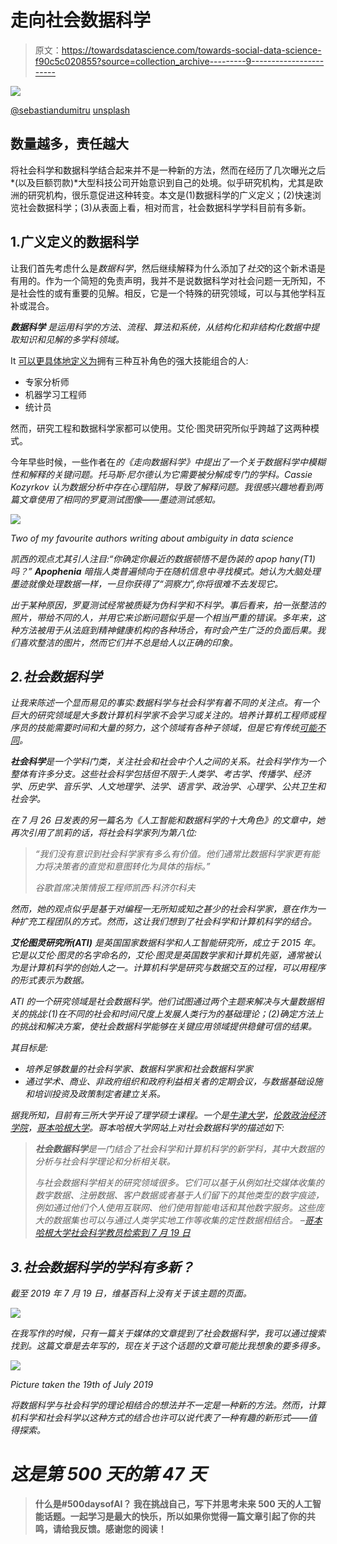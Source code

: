 # 走向社会数据科学

> 原文：<https://towardsdatascience.com/towards-social-data-science-f90c5c020855?source=collection_archive---------9----------------------->

![](img/53b8bb5d149d660369158ae802fc3184.png)

[@sebastiandumitru](https://unsplash.com/@sebastiandumitru) [unsplash](https://unsplash.com)

## 数量越多，责任越大

将社会科学和数据科学结合起来并不是一种新的方法，然而在经历了几次曝光之后*(以及巨额罚款)*大型科技公司开始意识到自己的处境。似乎研究机构，尤其是欧洲的研究机构，很乐意促进这种转变。本文是(1)数据科学的广义定义；(2)快速浏览社会数据科学；(3)从表面上看，相对而言，社会数据科学学科目前有多新。

## 1.广义定义的数据科学

让我们首先考虑什么是*数据科学*，然后继续解释为什么添加了*社交*的这个新术语是有用的。作为一个简短的免责声明，我并不是说数据科学对社会问题一无所知，不是社会性的或有重要的见解。相反，它是一个特殊的研究领域，可以与其他学科互补或混合。

***数据科学*** *是运用科学的方法、流程、算法和系统，从结构化和非结构化数据中提取知识和见解的多学科领域。*

It [可以更具体地定义为](https://hackernoon.com/top-10-roles-for-your-data-science-team-e7f05d90d961)拥有三种互补角色的强大技能组合的人:

*   专家分析师
*   机器学习工程师
*   统计员

然而，研究工程和数据科学家都可以使用。艾伦·图灵研究所似乎跨越了这两种模式。

今年早些时候，一些作者在[](https://towardsdatascience.com/)*的《走向数据科学》中提出了一个关于数据科学中模糊性和解释的关键问题。托马斯·尼尔德认为它需要被分解成专门的学科。Cassie Kozyrkov 认为数据分析中存在心理陷阱，导致了解释问题。我很感兴趣地看到两篇文章使用了相同的罗夏测试图像——墨迹测试感知。*

*![](img/e1f483543c8bd1b9bc8c1aaf16cfd4c1.png)*

*Two of my favourite authors writing about ambiguity in data science*

*凯西的观点尤其引人注目:“你确定你最近的数据顿悟不是伪装的 apop hany(T1)吗？” ***Apophenia*** *暗指人类普遍倾向于在随机信息中寻找模式。她认为大脑处理墨迹就像处理数据一样，一旦你获得了“洞察力”,你将很难不去发现它。**

*出于某种原因，罗夏测试经常被质疑为伪科学和不科学。事后看来，拍一张整洁的照片，带给不同的人，并用它来诊断问题似乎是一个相当严重的错误。多年来，这种方法被用于从法庭到精神健康机构的各种场合，有时会产生广泛的负面后果。我们喜欢整洁的图片，然而它们并不总是给人以正确的印象。*

## *2.社会数据科学*

*让我来陈述一个显而易见的事实:数据科学与社会科学有着不同的关注点。有一个巨大的研究领域是大多数计算机科学家不会学习或关注的。培养计算机工程师或程序员的技能需要时间和大量的努力，这个领域有各种子领域，但是它有传统[可能不同](https://research.library.mun.ca/13499/1/Breslin_SamanthaDawn_doctoral.pdf)。*

***社会科学**是一个学科门类，关注社会和社会中个人之间的关系。社会科学作为一个整体有许多分支。这些社会科学包括但不限于:人类学、考古学、传播学、经济学、历史学、音乐学、人文地理学、法学、语言学、政治学、心理学、公共卫生和社会学。*

*在 7 月 26 日发表的另一篇名为《人工智能和数据科学的十大角色》的文章中，她再次引用了凯莉的话，将社会科学家列为第八位:*

> *“我们没有意识到社会科学家有多么有价值。他们通常比数据科学家更有能力将决策者的直觉和意图转化为具体的指标。”*
> 
> *谷歌首席决策情报工程师凯西·科济尔科夫*

**然而，她的观点似乎是基于对编程一无所知或知之甚少的社会科学家*，意在作为一种扩充工程团队的方式。然而，这让我们想到了社会科学和计算机科学的结合。*

***艾伦图灵研究所(ATI)** 是英国国家数据科学和人工智能研究所，成立于 2015 年。它是以艾伦·图灵的名字命名的，艾伦·图灵是英国数学家和计算机先驱，通常被认为是计算机科学的创始人之一。*计算机科学是研究与数据交互的过程，可以用程序的形式表示为数据。**

*ATI 的一个研究领域是社会数据科学。他们试图通过两个主题来解决与大量数据相关的挑战:(1)在不同的社会和时间尺度上发展人类行为的基础理论；(2)确定方法上的挑战和解决方案，使社会数据科学能够在关键应用领域提供稳健可信的结果。*

*其目标是:*

*   *培养足够数量的社会科学家、数据科学家和社会数据科学家*
*   *通过学术、商业、非政府组织和政府利益相关者的定期会议，与数据基础设施和培训投资及政策制定者建立关系。*

*据我所知，目前有三所大学开设了理学硕士课程。一个是[牛津大学](http://www.ox.ac.uk/admissions/graduate/courses/msc-social-data-science)，[伦敦政治经济学院](http://www.lse.ac.uk/study-at-lse/Graduate/Degree-programmes-2019/MSc-Applied-Social-Data-Science)，[哥本哈根大学](https://socialsciences.ku.dk/social-data-science/)。哥本哈根大学网站上对社会数据科学的描述如下:*

> ***社会数据科学**是一门结合了社会科学和计算机科学的新学科，其中大数据的分析与社会科学理论和分析相关联。*
> 
> *与社会数据科学相关的研究领域很多。它们可以基于从例如社交媒体收集的数字数据、注册数据、客户数据或者基于人们留下的其他类型的数字痕迹，例如通过他们个人使用互联网、他们使用智能电话和其他数字服务。这些庞大的数据集也可以与通过人类学实地工作等收集的定性数据相结合。
> *–*[*哥本哈根大学社会科学教员检索到 7 月 19 日*](https://socialsciences.ku.dk/social-data-science/)*

## *3.社会数据科学的学科有多新？*

*截至 2019 年 7 月 19 日，维基百科上没有关于该主题的页面。*

*![](img/cde4cc894bd51d8a78b5ab42423186ae.png)*

*在我写作的时候，只有一篇关于媒体的文章提到了社会数据科学，我可以通过搜索找到。这篇文章是去年写的，现在关于这个话题的文章可能比我想象的要多得多。*

*![](img/0a1d81c1f74554b48518e7f2dcec99c7.png)*

*Picture taken the 19th of July 2019*

*将数据科学与社会科学的理论相结合的想法并不一定是一种新的方法。然而，计算机科学和社会科学以这种方式的结合也许可以说代表了一种有趣的新形式——值得探索。*

# *这是第 500 天的第 47 天*

> **什么是#500daysofAI？
> 我在挑战自己，写下并思考未来 500 天的人工智能话题。一起学习是最大的快乐，所以如果你觉得一篇文章引起了你的共鸣，请给我反馈。感谢您的阅读！**